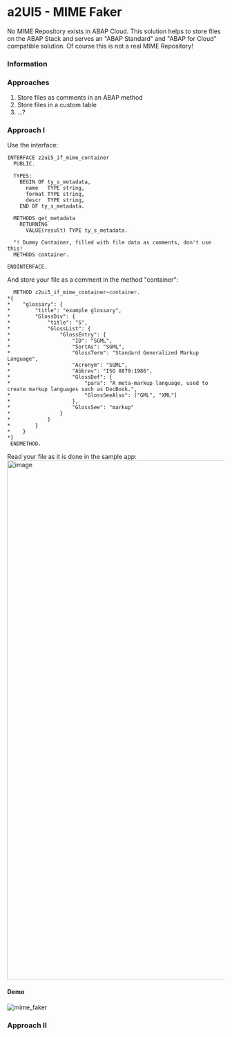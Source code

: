 # a2UI5 - MIME Faker
No MIME Repository exists in ABAP Cloud. This solution helps to store files on the ABAP Stack and serves an "ABAP Standard" and "ABAP for Cloud" compatible solution. Of course this is not a real MIME Repository!

### Information


### Approaches
1. Store files as comments in an ABAP method <br>
2. Store files in a custom table <br>
3. ...? <br>


### Approach I
Use the interface:
```abap
INTERFACE z2ui5_if_mime_container
  PUBLIC.

  TYPES:
    BEGIN OF ty_s_metadata,
      name   TYPE string,
      format TYPE string,
      descr  TYPE string,
    END OF ty_s_metadata.

  METHODS get_metadata
    RETURNING
      VALUE(result) TYPE ty_s_metadata.

  "! Dummy Container, filled with file data as comments, don't use this!
  METHODS container.

ENDINTERFACE.
```
And store your file as a comment in the method "container":
```abap
  METHOD z2ui5_if_mime_container~container.
*{
*    "glossary": {
*        "title": "example glossary",
*        "GlossDiv": {
*            "title": "S",
*            "GlossList": {
*                "GlossEntry": {
*                    "ID": "SGML",
*                    "SortAs": "SGML",
*                    "GlossTerm": "Standard Generalized Markup Language",
*                    "Acronym": "SGML",
*                    "Abbrev": "ISO 8879:1986",
*                    "GlossDef": {
*                        "para": "A meta-markup language, used to create markup languages such as DocBook.",
*                        "GlossSeeAlso": ["GML", "XML"]
*                    },
*                    "GlossSee": "markup"
*                }
*            }
*        }
*    }
*}
 ENDMETHOD.
```
Read your file as it is done in the sample app: <br>
<img width="1200" alt="image" src="https://github.com/oblomov-dev/a2UI5_cloud_mime_fake/assets/102328295/cdd2a42a-a40a-4c01-b3de-64f1299c2f40">
#### Demo
![mime_faker](https://github.com/oblomov-dev/a2UI5_cloud_mime_fake/assets/102328295/2a30f523-9c2b-46be-89d1-516836ba7e2b)

### Approach II
